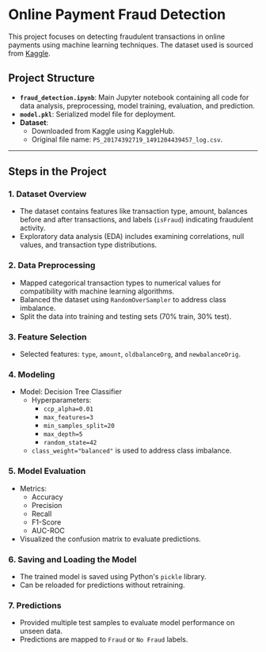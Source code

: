 # Online Payment Fraud Detection

This project focuses on detecting fraudulent transactions in online payments using machine learning techniques. The dataset used is sourced from [Kaggle](https://www.kaggle.com/datasets/rupakroy/online-payments-fraud-detection-dataset).

## Project Structure

- **`fraud_detection.ipynb`**: Main Jupyter notebook containing all code for data analysis, preprocessing, model training, evaluation, and prediction.
- **`model.pkl`**: Serialized model file for deployment.
- **Dataset**:
  - Downloaded from Kaggle using KaggleHub.
  - Original file name: `PS_20174392719_1491204439457_log.csv`.

---

## Steps in the Project

### 1. **Dataset Overview**
- The dataset contains features like transaction type, amount, balances before and after transactions, and labels (`isFraud`) indicating fraudulent activity.
- Exploratory data analysis (EDA) includes examining correlations, null values, and transaction type distributions.

### 2. **Data Preprocessing**
- Mapped categorical transaction types to numerical values for compatibility with machine learning algorithms.
- Balanced the dataset using `RandomOverSampler` to address class imbalance.
- Split the data into training and testing sets (70% train, 30% test).

### 3. **Feature Selection**
- Selected features: `type`, `amount`, `oldbalanceOrg`, and `newbalanceOrig`.

### 4. **Modeling**
- Model: Decision Tree Classifier
  - Hyperparameters:
    - `ccp_alpha=0.01`
    - `max_features=3`
    - `min_samples_split=20`
    - `max_depth=5`
    - `random_state=42`
  - `class_weight="balanced"` is used to address class imbalance.

### 5. **Model Evaluation**
- Metrics:
  - Accuracy
  - Precision
  - Recall
  - F1-Score
  - AUC-ROC
- Visualized the confusion matrix to evaluate predictions.

### 6. **Saving and Loading the Model**
- The trained model is saved using Python's `pickle` library.
- Can be reloaded for predictions without retraining.

### 7. **Predictions**
- Provided multiple test samples to evaluate model performance on unseen data.
- Predictions are mapped to `Fraud` or `No Fraud` labels.